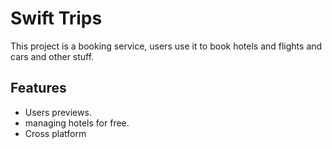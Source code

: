 
# Swift Trips

This project is a booking service, 
users use it to book hotels and flights and cars and other stuff.




## Features

- Users previews.
- managing hotels for free.
- Cross platform

